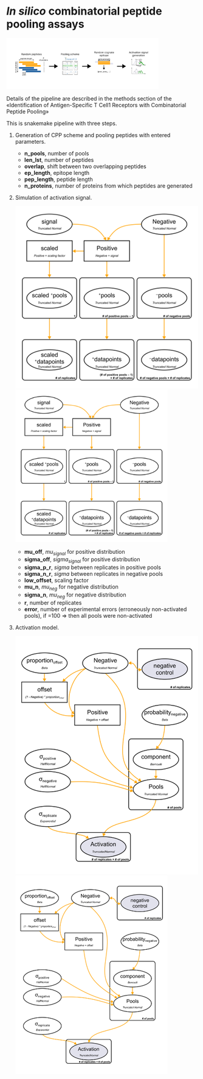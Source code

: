 # *In silico* combinatorial peptide pooling assays

<img src="./figures/simulation_pipeline.png" alt="Pipeline scheme" width="400">

Details of the pipeline are described in the methods section of the «Identification of Antigen-Specific T Cell1 Receptors with Combinatorial Peptide Pooling»

This is snakemake pipeline with three steps.

1) Generation of CPP scheme and pooling peptides with entered parameters.

	- **n_pools**, number of pools
	- **len_lst**, number of peptides
	- **overlap**, shift between two overlapping peptides
	- **ep_length**, epitope length
	- **pep_length**, peptide length
	- **n_proteins**, number of proteins from which peptides are generated

2) Simulation of activation signal.

	![Simulation](./figures/model_simulation.png)
	<img src="./figures/model_simulation.png" alt="Simulation" width="400">

	- **mu_off**, $mu_{signal}$ for positive distribution
	- **sigma_off**, $sigma_{signal}$ for positive distribution
	- **sigma_p_r**, $sigma$ between replicates in positive pools
	- **sigma_n_r**, $sigma$ between replicates in negative pools
	- **low_offset**, scaling factor
	- **mu_n**, $mu_{neg}$ for negative distribution
	- **sigma_n**, $mu_{neg}$ for negative distribution
	- **r**, number of replicates
	- **error**, number of experimental errors (erroneously non-activated pools), if =100 => then all pools were non-activated

3) Activation model.

	![Model](./figures/model_scheme.png)
	<img src="./figures/model_scheme.png" alt="Model" width="400">
